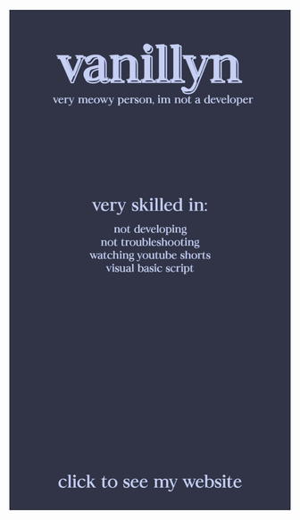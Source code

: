 [![](https://github.com/vanillyn/vanillyn/blob/main/Untitled(2).png?raw=true)](https://vani.multiryzz.com)
